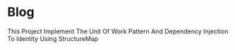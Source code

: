 # Blog
This Project Implement The Unit Of Work Pattern
And Dependency Injection To Identity Using StructureMap
